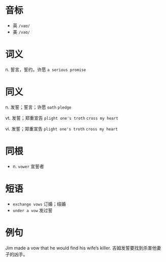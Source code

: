 # 音标

- 英 `/vaʊ/`
- 美 `/vaʊ/`

# 词义

n. 誓言，誓约，许愿
`a serious promise`

# 同义

n. 发誓；誓言；许愿
`oath` `pledge`

vt. 发誓；郑重宣告
`plight one's troth` `cross my heart`

vi. 发誓；郑重宣告
`plight one's troth` `cross my heart`

# 同根

- n. `vower` 宣誓者

# 短语

- `exchange vows` 订婚；结婚
- `under a vow` 发过誓

# 例句

Jim made a vow that he would find his wife’s killer.
吉姆发誓要找到杀害他妻子的凶手。


